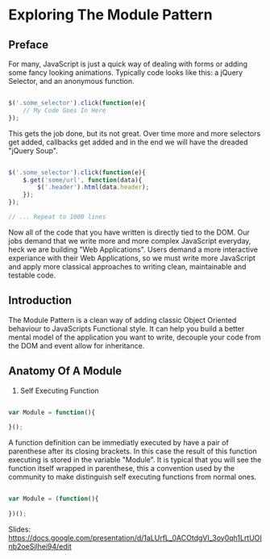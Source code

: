 Exploring The Module Pattern
============================

Preface
-------

For many, JavaScript is just a quick way of dealing with forms or adding some fancy looking animations. Typically code looks like this: a jQuery Selector, and an anonymous function.

```javascript

$('.some_selector').click(function(e){
	// My Code Goes In Here
});

```

This gets the job done, but its not great. Over time more and more selectors get added, callbacks get added and in the end we will have the dreaded "jQuery Soup".

```javascript

$('.some_selector').click(function(e){
	$.get('some/url', function(data){
		$('.header').html(data.header);
	});
});

// ... Repeat to 1000 lines

```

Now all of the code that you have written is directly tied to the DOM. Our jobs demand that we write more and more complex JavaScript everyday, heck we are building "Web Applications". Users demand a more interactive experiance with their Web Applications, so we must write more JavaScript and apply more classical approaches to writing clean, maintainable and testable code.

Introduction
------------

The Module Pattern is a clean way of adding classic Object Oriented behaviour to JavaScripts Functional style. It can help you build a better mental model of the application you want to write, decouple your code from the DOM and event allow for inheritance.

Anatomy Of A Module
-------------------

1. Self Executing Function

```javascript

var Module = function(){
	
}();

```

A function definition can be immediatly executed by have a pair of parenthese after its closing brackets. In this case the result of this function executing is stored in the variable "Module". It is typical that you will see the function itself wrapped in parenthese, this a convention used by the community to make distinguish self executing functions from normal ones.

```javascript

var Module = (function(){
	
})();

```




Slides: https://docs.google.com/presentation/d/1aLUrfL_0ACOtdgVI_3oy0qh1LrtUOInb2oeSjlhei94/edit